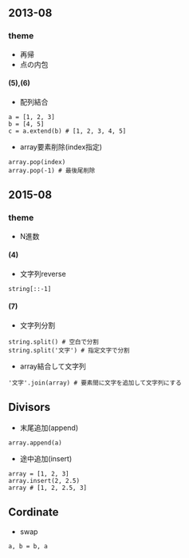 ## 2013-08
### theme
- 再帰
- 点の内包

#### (5),(6)
- 配列結合
```
a = [1, 2, 3]
b = [4, 5]
c = a.extend(b) # [1, 2, 3, 4, 5]
```
- array要素削除(index指定)
```
array.pop(index)
array.pop(-1) # 最後尾削除
```

## 2015-08
### theme
- N進数
#### (4)
- 文字列reverse
```
string[::-1]
```
#### (7)
- 文字列分割
```
string.split() # 空白で分割
string.split('文字') # 指定文字で分割
```
- array結合して文字列
```
'文字'.join(array) # 要素間に文字を追加して文字列にする
````

## Divisors
- 末尾追加(append)
```
array.append(a)
```
- 途中追加(insert)
```
array = [1, 2, 3]
array.insert(2, 2.5)
array # [1, 2, 2.5, 3]
```

## Cordinate
- swap
```
a, b = b, a
```
